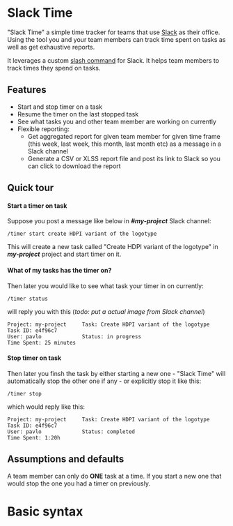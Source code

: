 # Slack Time

"Slack Time" a simple time tracker for teams that use [Slack](https:www.slack.com) as their office. Using the tool you and your team members can track time spent on tasks as well as get exhaustive reports.

It leverages a custom [slash command](https://api.slack.com/slash-commands) for Slack. It helps team members to track times they spend on tasks.

## Features

* Start and stop timer on a task
* Resume the timer on the last stopped task
* See what tasks you and other team member are working on currently
* Flexible reporting:
    * Get aggregated report for given team member for given time frame (this week, last week, this month, last month etc) as a message in a Slack channel
    * Generate a CSV or XLSS report file and post its link to Slack so you can click to download the report

## Quick tour

#### Start a timer on task

Suppose you post a message like below in **_#my-project_** Slack channel:

```
/timer start create HDPI variant of the logotype
```

This will create a new task called "Create HDPI variant of the logotype" in **_my-project_** project and start timer on it.

#### What of my tasks has the timer on?

Then later you would like to see what task your timer in on currently:

```
/timer status
```

will reply you with this (_todo: put a actual image from Slack channel_)

```
Project: my-project     Task: Create HDPI variant of the logotype       Task ID: e4f96c7
User: pavlo             Status: in progress                             Time Spent: 25 minutes
```

#### Stop timer on task

Then later you finsh the task by either starting a new one - "Slack Time" will automatically stop the other one if any - or explicitly stop it like this:

```
/timer stop
```

which would reply like this:

```
Project: my-project     Task: Create HDPI variant of the logotype       Task ID: e4f96c7
User: pavlo             Status: completed                               Time Spent: 1:20h
```


  
## Assumptions and defaults

A team member can only do **ONE** task at a time. If you start a new one that would stop the one you had a timer on previously. 

# Basic syntax